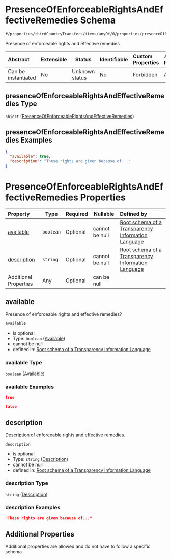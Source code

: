 # PresenceOfEnforceableRightsAndEffectiveRemedies Schema

```txt
#/properties/thirdCountryTransfers/items/anyOf/0/properties/presenceOfEnforceableRightsAndEffectiveRemedies#/properties/thirdCountryTransfers/items/anyOf/0/properties/presenceOfEnforceableRightsAndEffectiveRemedies
```

Presence of enforceable rights and effective remedies


| Abstract            | Extensible | Status         | Identifiable | Custom Properties | Additional Properties | Access Restrictions | Defined In                                                           |
| :------------------ | ---------- | -------------- | ------------ | :---------------- | --------------------- | ------------------- | -------------------------------------------------------------------- |
| Can be instantiated | No         | Unknown status | No           | Forbidden         | Allowed               | none                | [tilt-schema.json\*](../out/tilt-schema.json "open original schema") |

## presenceOfEnforceableRightsAndEffectiveRemedies Type

`object` ([PresenceOfEnforceableRightsAndEffectiveRemedies](tilt-schema-properties-thirdcountrytransfers-items-anyof-anyof-schema-properties-presenceofenforceablerightsandeffectiveremedies.md))

## presenceOfEnforceableRightsAndEffectiveRemedies Examples

```json
{
  "available": true,
  "description": "These rights are given because of..."
}
```

# PresenceOfEnforceableRightsAndEffectiveRemedies Properties

| Property                    | Type      | Required | Nullable       | Defined by                                                                                                                                                                                                                                                                                                                                                                                                                                                                               |
| :-------------------------- | --------- | -------- | -------------- | :--------------------------------------------------------------------------------------------------------------------------------------------------------------------------------------------------------------------------------------------------------------------------------------------------------------------------------------------------------------------------------------------------------------------------------------------------------------------------------------- |
| [available](#available)     | `boolean` | Optional | cannot be null | [Root schema of a Transparency Information Language](tilt-schema-properties-thirdcountrytransfers-items-anyof-anyof-schema-properties-presenceofenforceablerightsandeffectiveremedies-properties-available.md "\#/properties/thirdCountryTransfers/items/anyOf/0/properties/presenceOfEnforceableRightsAndEffectiveRemedies/properties/available#/properties/thirdCountryTransfers/items/anyOf/0/properties/presenceOfEnforceableRightsAndEffectiveRemedies/properties/available")       |
| [description](#description) | `string`  | Optional | cannot be null | [Root schema of a Transparency Information Language](tilt-schema-properties-thirdcountrytransfers-items-anyof-anyof-schema-properties-presenceofenforceablerightsandeffectiveremedies-properties-description.md "\#/properties/thirdCountryTransfers/items/anyOf/0/properties/presenceOfEnforceableRightsAndEffectiveRemedies/properties/description#/properties/thirdCountryTransfers/items/anyOf/0/properties/presenceOfEnforceableRightsAndEffectiveRemedies/properties/description") |
| Additional Properties       | Any       | Optional | can be null    |                                                                                                                                                                                                                                                                                                                                                                                                                                                                                          |

## available

Presence of enforceable rights and effective remedies?


`available`

-   is optional
-   Type: `boolean` ([Available](tilt-schema-properties-thirdcountrytransfers-items-anyof-anyof-schema-properties-presenceofenforceablerightsandeffectiveremedies-properties-available.md))
-   cannot be null
-   defined in: [Root schema of a Transparency Information Language](tilt-schema-properties-thirdcountrytransfers-items-anyof-anyof-schema-properties-presenceofenforceablerightsandeffectiveremedies-properties-available.md "\#/properties/thirdCountryTransfers/items/anyOf/0/properties/presenceOfEnforceableRightsAndEffectiveRemedies/properties/available#/properties/thirdCountryTransfers/items/anyOf/0/properties/presenceOfEnforceableRightsAndEffectiveRemedies/properties/available")

### available Type

`boolean` ([Available](tilt-schema-properties-thirdcountrytransfers-items-anyof-anyof-schema-properties-presenceofenforceablerightsandeffectiveremedies-properties-available.md))

### available Examples

```json
true
```

```json
false
```

## description

Description of enforceable rights and effective remedies.


`description`

-   is optional
-   Type: `string` ([Description](tilt-schema-properties-thirdcountrytransfers-items-anyof-anyof-schema-properties-presenceofenforceablerightsandeffectiveremedies-properties-description.md))
-   cannot be null
-   defined in: [Root schema of a Transparency Information Language](tilt-schema-properties-thirdcountrytransfers-items-anyof-anyof-schema-properties-presenceofenforceablerightsandeffectiveremedies-properties-description.md "\#/properties/thirdCountryTransfers/items/anyOf/0/properties/presenceOfEnforceableRightsAndEffectiveRemedies/properties/description#/properties/thirdCountryTransfers/items/anyOf/0/properties/presenceOfEnforceableRightsAndEffectiveRemedies/properties/description")

### description Type

`string` ([Description](tilt-schema-properties-thirdcountrytransfers-items-anyof-anyof-schema-properties-presenceofenforceablerightsandeffectiveremedies-properties-description.md))

### description Examples

```json
"These rights are given because of..."
```

## Additional Properties

Additional properties are allowed and do not have to follow a specific schema

